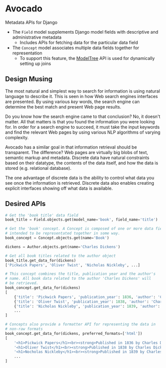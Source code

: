 Avocado
=======
Metadata APIs for Django

- The `Field` model supplements Django model fields with descriptive
and administrative metadata
    - Includes APIs for fetching data for the particular data field
- The `Concept` model associates multiple data fields together for
representation
    - To support this feature, the [ModelTree](https://github.com/cbmi/modeltree)
    API is used for dynamically setting up joins

Design Musing
-------------
The most natural and simplest way to search for information is using natural
language to describe it. This is seen in how Web search engines interfaces
are presented. By using various _key_ words, the search engine can determine the
best match and present Web page results.

Do you know how the search engine came to that conclusion? No, it doesn't matter.
All that matters is that you found the information you were looking for. In order
for a search engine to succeed, it must take the input keywords and find the
relevant Web pages by using various NLP algorithms of varying complexity.

Avocado has a similar goal in that information retrieval should be transparent.
The difference? Web pages are virtually big blobs of text, semantic markup and
metadata. Discrete data have natural constraints based on their datatype, the
contents of the data itself, and how the data is stored (e.g. relational database).

The one advantage of discrete data is the ability to control what data you see
once the information is retrieved. Discrete data also enables creating explicit
interfaces showing off what data is available.

Desired APIs
------------

```python
# Get the 'book title' data field
book_title = Field.objects.get(model_name='book', field_name='title')

# Get the 'book' concept. A Concept is composed of one or more data fields
# intended to be representated together in some way.
book_concept = Concept.objects.get(name='Book')

dickens = Author.objects.get(name='Charles Dickens')

# Get all book titles related to the author object
book_title.get_data_for(dickens)
['Pickwick Papers', 'Oliver Twist', 'Nicholas Nickleby', ...]

# This concept combines the title, publication year and the author's
# name. All book data related to the author 'Charles Dickens' will
# be retrieved.
book_concept.get_data_for(dickens)
[
    {'title': 'Pickwick Papers', 'publication_year': 1836, 'author': 'Charles Dickens'},
    {'title': 'Oliver Twist', 'publication_year': 1838, 'author': 'Charles Dickens'},
    {'title': 'Nicholas Nickleby', 'publication_year': 1839, 'author': 'Charles Dickens'},
    ...
]

# Concepts also provide a formatter API for representing the data in
# non-raw formats
book_concept.get_data_for(dickens, preferred_formats=['html'])
[
    '<h1>Pickwick Papers</h1><br><strong>Published in 1836 by Charles Dickens</strong>',
    '<h1>Oliver Twist</h1><br><strong>Published in 1838 by Charles Dickens</strong>',
    '<h1>Nocholas Nickleby</h1><br><strong>Published in 1839 by Charles Dickens</strong>',
    ...
]
```
